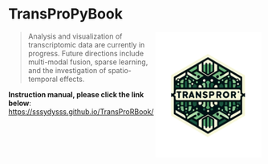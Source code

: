 # TransProPyBook
<img src="TransProR_rlogo.png" alt="TransProPy Logo" width="210" height="250" align="right">

> Analysis and visualization of transcriptomic data are currently in progress. Future directions include multi-modal fusion, sparse learning, and the investigation of spatio-temporal effects.

**Instruction manual, please click the link below**:
https://sssydysss.github.io/TransProRBook/
